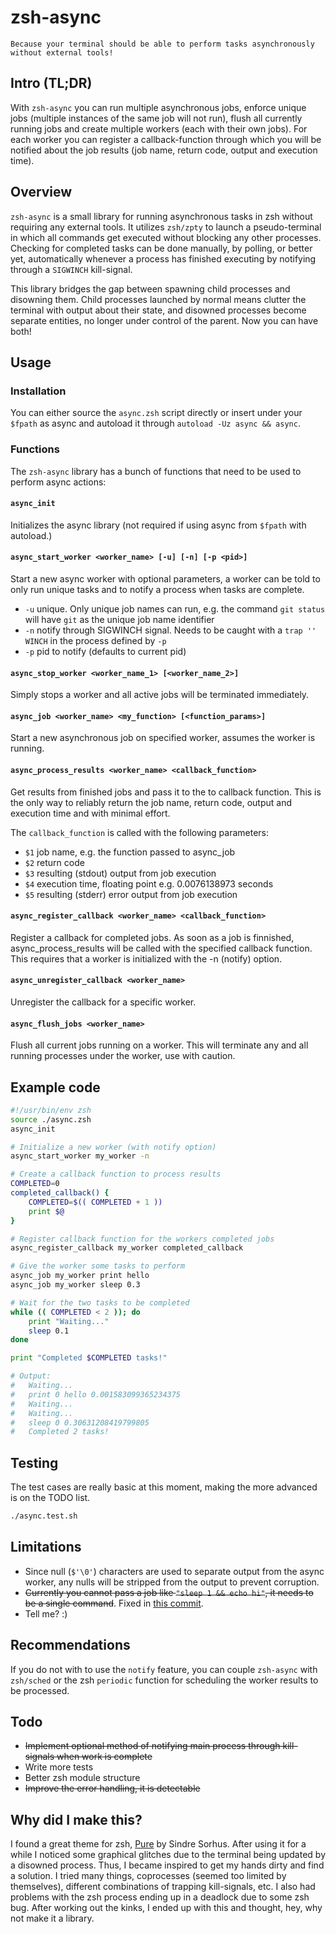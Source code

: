# zsh-async

	Because your terminal should be able to perform tasks asynchronously
	without external tools!

## Intro (TL;DR)

With `zsh-async` you can run multiple asynchronous jobs, enforce unique jobs
(multiple instances of the same job will not run), flush all currently running
jobs and create multiple workers (each with their own jobs). For each worker
you can register a callback-function through which you will be notified about
the job results (job name, return code, output and execution time).

## Overview

`zsh-async` is a small library for running asynchronous tasks in zsh without
requiring any external tools. It utilizes `zsh/zpty` to launch a pseudo-terminal
in which all commands get executed without blocking any other processes.
Checking for completed tasks can be done manually, by polling, or better yet,
automatically whenever a process has finished executing by notifying through a
`SIGWINCH` kill-signal.

This library bridges the gap between spawning child processes and disowning
them. Child processes launched by normal means clutter the terminal with
output about their state, and disowned processes become separate entities, no
longer under control of the parent. Now you can have both!

## Usage

### Installation

You can either source the `async.zsh` script directly or insert under your
`$fpath` as async and autoload it through `autoload -Uz async && async`.

### Functions

The `zsh-async` library has a bunch of functions that need to be used to
perform async actions:

#### `async_init`

Initializes the async library (not required if using async from `$fpath` with
autoload.)

#### `async_start_worker <worker_name> [-u] [-n] [-p <pid>]`

Start a new async worker with optional parameters, a worker can be told to only
run unique tasks and to notify a process when tasks are complete.

* `-u` unique. Only unique job names can run, e.g. the command `git status`
will have `git` as the unique job name identifier
* `-n` notify through SIGWINCH signal. Needs to be caught with a
`trap '' WINCH` in the process defined by `-p`
* `-p` pid to notify (defaults to current pid)

#### `async_stop_worker <worker_name_1> [<worker_name_2>]`

Simply stops a worker and all active jobs will be terminated immediately.

#### `async_job <worker_name> <my_function> [<function_params>]`

Start a new asynchronous job on specified worker, assumes the worker is
running.

#### `async_process_results <worker_name> <callback_function>`

Get results from finished jobs and pass it to the to callback function. This
is the only way to reliably return the job name, return code, output and
execution time and with minimal effort.

The `callback_function` is called with the following parameters:

* `$1` job name, e.g. the function passed to async_job
* `$2` return code
* `$3` resulting (stdout) output from job execution
* `$4` execution time, floating point e.g. 0.0076138973 seconds
* `$5` resulting (stderr) error output from job execution

#### `async_register_callback <worker_name> <callback_function>`

Register a callback for completed jobs. As soon as a job is finnished, async_process_results will be called with the
specified callback function. This requires that a worker is initialized with the -n (notify) option.

#### `async_unregister_callback <worker_name>`

Unregister the callback for a specific worker.

#### `async_flush_jobs <worker_name>`

Flush all current jobs running on a worker. This will terminate any and
all running processes under the worker, use with caution.

## Example code

```zsh
#!/usr/bin/env zsh
source ./async.zsh
async_init

# Initialize a new worker (with notify option)
async_start_worker my_worker -n

# Create a callback function to process results
COMPLETED=0
completed_callback() {
	COMPLETED=$(( COMPLETED + 1 ))
	print $@
}

# Register callback function for the workers completed jobs
async_register_callback my_worker completed_callback

# Give the worker some tasks to perform
async_job my_worker print hello
async_job my_worker sleep 0.3

# Wait for the two tasks to be completed
while (( COMPLETED < 2 )); do
	print "Waiting..."
	sleep 0.1
done

print "Completed $COMPLETED tasks!"

# Output:
#	Waiting...
#	print 0 hello 0.001583099365234375
#	Waiting...
#	Waiting...
#	sleep 0 0.30631208419799805
#	Completed 2 tasks!
```

## Testing

The test cases are really basic at this moment, making the more advanced is on
the TODO list.

```zsh
./async.test.sh
```

## Limitations

* Since null (`$'\0'`) characters are used to separate output from the async
worker, any nulls will be stripped from the output to prevent corruption.
* ~~Currently you cannot pass a job like `"sleep 1 && echo hi"`, it needs to be a
single command~~. Fixed in [this commit](https://github.com/mafredri/zsh-async/commit/e6d70e0eea0a80b1624f407f60795cfb1a4524e1).
* Tell me? :)

## Recommendations

If you do not with to use the `notify` feature, you can couple `zsh-async` with
`zsh/sched` or the zsh `periodic` function for scheduling the worker results to
be processed.

## Todo

* ~~Implement optional method of notifying main process through kill-signals
when work is complete~~
* Write more tests
* Better zsh module structure
* ~~Improve the error handling, it is detectable~~

## Why did I make this?

I found a great theme for zsh, [Pure](https://github.com/sindresorhus/pure) by
Sindre Sorhus. After using it for a while I noticed some graphical glitches
due to the terminal being updated by a disowned process. Thus, I became inspired
to get my hands dirty and find a solution. I tried many things, coprocesses
(seemed too limited by themselves), different combinations of trapping
kill-signals, etc. I also had problems with the zsh process ending up in a
deadlock due to some zsh bug. After working out the kinks, I ended up with this
and thought, hey, why not make it a library.
